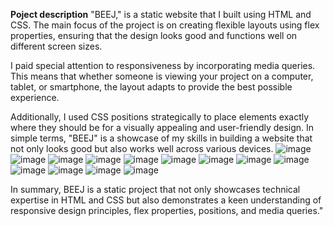 **Poject description**
"BEEJ," is a static website that I built using HTML and CSS. The main focus of the project is on creating flexible layouts using flex properties, ensuring that the design looks good and functions well on different screen sizes.

I paid special attention to responsiveness by incorporating media queries. This means that whether someone is viewing your project on a computer, tablet, or smartphone, the layout adapts to provide the best possible experience.

Additionally, I used CSS positions strategically to place elements exactly where they should be for a visually appealing and user-friendly design. In simple terms, "BEEJ" is a showcase of my skills in building a website that not only looks good but also works well across various devices.
![image](https://github.com/Revanth-Raju/Beej-/assets/149313258/bc6d55a5-15c9-42a4-a090-6796db92b9de)
![image](https://github.com/Revanth-Raju/Beej-/assets/149313258/c053d9e3-88e5-47a1-bb23-99ec11a20389)
![image](https://github.com/Revanth-Raju/Beej-/assets/149313258/760d423b-5d44-4957-818b-82539985b073)
![image](https://github.com/Revanth-Raju/Beej-/assets/149313258/d53b22a0-989c-4fcc-9233-f51fa9e89e67)
![image](https://github.com/Revanth-Raju/Beej-/assets/149313258/bfbaa346-9c71-4361-a9ac-d900a874b19f)
![image](https://github.com/Revanth-Raju/Beej-/assets/149313258/7340455b-7df6-4d5f-aee4-cebdad28a350)
![image](https://github.com/Revanth-Raju/Beej-/assets/149313258/29a5dae4-7c85-403e-b1bf-7c51c222564b)
![image](https://github.com/Revanth-Raju/Beej-/assets/149313258/4bf63fee-bc4c-4c22-840c-24ef8a26c807)
![image](https://github.com/Revanth-Raju/Beej-/assets/149313258/40b426db-58b6-45f3-953d-d66739b53669)
![image](https://github.com/Revanth-Raju/Beej-/assets/149313258/5671c360-3934-4a87-b050-b0d289a0cbe6)
![image](https://github.com/Revanth-Raju/Beej-/assets/149313258/54aec4fc-8cca-4970-bc06-bb975ca05d68)
![image](https://github.com/Revanth-Raju/Beej-/assets/149313258/9a0a7a86-23d6-4268-930e-931f4b4baf8f)
![image](https://github.com/Revanth-Raju/Beej-/assets/149313258/1a2668cb-f933-4bdc-9ee1-c79a5809bbd2)



In summary, BEEJ is a static project that not only showcases technical expertise in HTML and CSS but also demonstrates a keen understanding of responsive design principles, flex properties, positions, and media queries."
